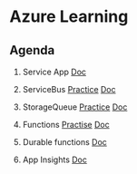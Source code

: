 # Azure Learning

## Agenda
1) Service App [Doc](https://github.com/telamar/AzureLearning/blob/main/docs/AZ-204_App_Service.pdf)

2) ServiceBus
[Practice](https://github.com/telamar/AzureLearning/blob/main/src/ServiceBus)
[Doc](https://github.com/telamar/AzureLearning/blob/main/docs/AZ-204_Messaging.pdf)

3) StorageQueue
[Practice](https://github.com/telamar/AzureLearning/blob/main/src/StorageQueue)
[Doc](https://github.com/telamar/AzureLearning/blob/main/docs/AZ-204_Messaging.pdf)

4) Functions
[Practise](https://github.com/telamar/AzureLearning/blob/main/src/Functions)
[Doc](https://github.com/telamar/AzureLearning/blob/main/docs/AZ-204_Functions.pdf)

5) Durable functions
[Doc](https://github.com/telamar/AzureLearning/blob/main/docs/AZ-204_Functions.pdf)

6) App Insights
[Doc](https://github.com/telamar/AzureLearning/blob/main/docs/AZ-204_Monitoring_Logging.pdf)
